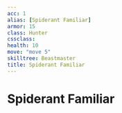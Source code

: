 ```yaml
---
acc: 1
alias: [Spiderant Familiar]
armor: 15
class: Hunter
cssclass: 
health: 10
move: "move 5"
skilltree: Beastmaster
title: Spiderant Familiar
---
```


# Spiderant Familiar